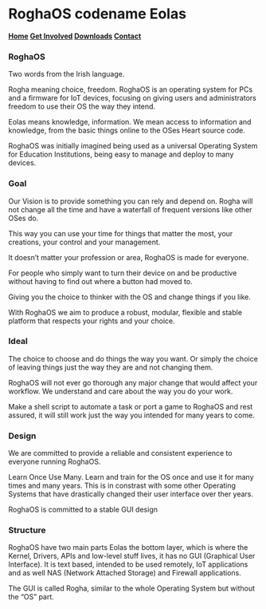 # RoghaOS codename Eolas
**[Home](https://roghaos.github.io/RoghaOS) [Get Involved](https://github.com/RoghaOS/RoghaOS/issues) [Downloads](https://github.com/RoghaOS/RoghaOS/releases) [Contact](https://riot.im/app/#/room/!kxpTjkahGfXqDsuznF:matrix.org?via=matrix.org)**

### RoghaOS
Two words from the Irish language.

Rogha meaning choice, freedom. RoghaOS is an operating system for PCs and a firmware for IoT devices, focusing on giving users and administrators freedom to use their OS the way they intend.

Eolas means knowledge, information. We mean access to information and knowledge, from the basic things online to the OSes Heart source code.

RoghaOS was initially imagined being used as a universal Operating System for Education Institutions, being easy to manage and deploy to many devices.

### Goal
Our Vision is to provide something you can rely and depend on. Rogha will not change all the time and have a waterfall of frequent versions like other OSes do.

This way you can use your time for things that matter the most, your creations, your control and your management.

It doesn’t matter your profession or area, RoghaOS is made for everyone.

For people who simply want to turn their device on and be productive without having to find out where a button had moved to.

Giving you the choice to thinker with the OS and change things if you like.

With RoghaOS we aim to produce a robust, modular, flexible and stable platform that respects your rights and your choice.

### Ideal
The choice to choose and do things the way you want. Or simply the choice of leaving things just the way they are and not changing them.

RoghaOS will not ever go thorough any major change that would affect your workflow. We understand and care about the way you do your work.

Make a shell script to automate a task or port a game to RoghaOS and rest assured, it will still work just the way you intended for many years to come.

### Design
We are committed to provide a reliable and consistent experience to everyone running RoghaOS.

Learn Once Use Many. Learn and train for the OS once and use it for many times and many years. This is in constrast with some other Operating Systems that have drastically changed their user interface over ther years.

RoghaOS is committed to a stable GUI design

### Structure
RoghaOS have two main parts
Eolas the bottom layer, which is where the Kernel, Drivers, APIs and low-level stuff lives, it has no GUI (Graphical User Interface). It is text based, intended to be used remotely, IoT applications and as well NAS (Network Attached Storage) and Firewall applications.

The GUI is called Rogha, similar to the whole Operating System but without the “OS” part.

